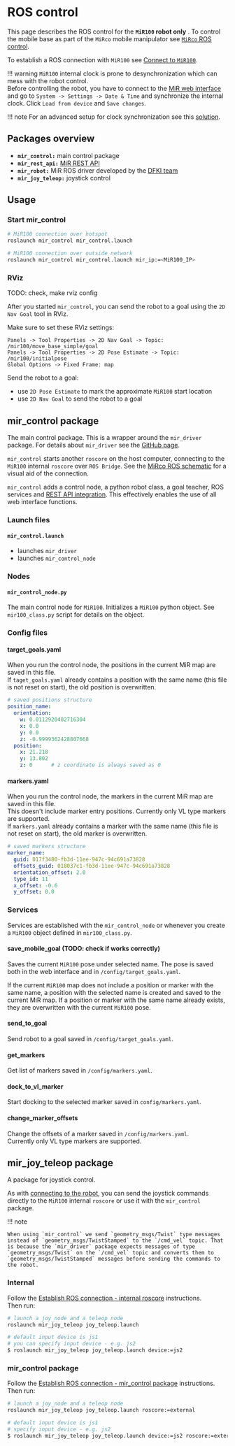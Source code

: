 # ROS control
This page describes the ROS control for the **`MiR100` robot only** . To control the mobile base as part of the `MiRco` mobile manipulator see [`MiRco` ROS control](../MiRco/mirco_ros_control.md).  

To establish a ROS connection with `MiR100` see [Connect to `MiR100`](./mir_connection.md).

!!! warning
    `MiR100` internal clock is prone to desynchronization which can mess with the robot control.  
    Before controlling the robot, you have to connect to the [MiR web interface](./mir_connection.md/#establish-mir-web-interface-connection) and go to `System -> Settings -> Date & Time` and synchronize the internal clock. Click `Load from device` and `Save changes`.

!!! note
    For an advanced setup for clock synchronization see this [solution](https://github.com/DFKI-NI/mir_robot?tab=readme-ov-file#advanced).

## Packages overview
- **`mir_control:`** main control package
- **`mir_rest_api:`** [MiR REST API](./mir_rest_api.md)
- **`mir_robot:`** MiR ROS driver developed by the [DFKI team](https://github.com/DFKI-NI/mir_robot)
- **`mir_joy_teleop:`** joystick control

## Usage
### Start mir_control
```bash
# MiR100 connection over hotspot
roslaunch mir_control mir_control.launch

# MiR100 connection over outside network
roslaunch mir_control mir_control.launch mir_ip:=<MiR100_IP>
```  

### RViz
TODO: check, make rviz config

After you started `mir_control`, you can send the robot to a goal using the `2D Nav Goal` tool in RViz.  

Make sure to set these RViz settings:

```
Panels -> Tool Properties -> 2D Nav Goal -> Topic: /mir100/move_base_simple/goal
Panels -> Tool Properties -> 2D Pose Estimate -> Topic: /mir100/initialpose
Global Options -> Fixed Frame: map
```

Send the robot to a goal:

- use `2D Pose Estimate` to mark the approximate `MiR100` start location
- use `2D Nav Goal` to send the robot to a goal

## mir_control package
The main control package. This is a wrapper around the `mir_driver` package. For details about `mir_driver` see the [GitHub page](https://github.com/DFKI-NI/mir_robot).

`mir_control` starts another `roscore` on the host computer, connecting to the `MiR100` internal `roscore` over `ROS Bridge`. See the [MiRco ROS schematic](../MiRco/mirco_interface.md/#mirco-ros-interface) for a visual aid of the connection.  

`mir_control` adds a control node, a python robot class, a goal teacher, ROS services and [REST API integration](./mir_rest_api.md). This effectively enables the use of all web interface functions.

### Launch files 
#### `mir_control.launch`
- launches `mir_driver` 
- launches `mir_control_node`


### Nodes 
#### `mir_control_node.py` 
The main control node for `MiR100`. Initializes a `MiR100` python object. See `mir100_class.py` script for details on the object.

### Config files
#### target_goals.yaml
When you run the control node, the positions in the current MiR map are saved in this file.  
If `taget_goals.yaml` already contains a position with the same name (this file is not reset on start), the old position is overwritten.

```yaml
# saved positions structure
position_name:
  orientation:
    w: 0.0112920402716304
    x: 0.0
    y: 0.0
    z: -0.9999362428807668
  position:
    x: 21.218
    y: 13.802
    z: 0      # z coordinate is always saved as 0
```


#### markers.yaml
When you run the control node, the markers in the current MiR map are saved in this file.  
This doesn't include marker entry positions. Currently only VL type markers are supported.  
If `markers.yaml` already contains a marker with the same name (this file is not reset on start), the old marker is overwritten.

```yaml
# saved markers structure
marker_name:
  guid: 017f3480-fb3d-11ee-947c-94c691a73828
  offsets_guid: 018037c1-fb3d-11ee-947c-94c691a73828
  orientation_offset: 2.0
  type_id: 11
  x_offset: -0.6
  y_offset: 0.0
```

### Services
Services are established with the `mir_control_node` or whenever you create a `MiR100` object defined in `mir100_class.py`.

#### save_mobile_goal (TODO: check if works correctly)
Saves the current `MiR100` pose under selected name. The pose is saved both in the web interface and in `/config/target_goals.yaml`.  

If the current `MiR100` map does not include a position or marker with the same name, a position with the selected name is created and saved to the current MiR map. If a position or marker with the same name already exists, they are overwritten with the current `MiR100` pose.

#### send_to_goal
Send robot to a goal saved in `/config/target_goals.yaml`.  

#### get_markers
Get list of markers saved in `/config/markers.yaml`.

#### dock_to_vl_marker
Start docking to the selected marker saved in `config/markers.yaml`.

#### change_marker_offsets
Change the offsets of a marker saved in `/config/markers.yaml`.  
Currently only VL type markers are supported.  

## mir_joy_teleop package
A package for joystick control.

As with [connecting to the robot](./mir_connection.md/#establish-ros-connection), you can send the joystick commands directly to the `MiR100` internal `roscore` or use it with the `mir_control` package.

!!! note
    
    When using `mir_control` we send `geometry_msgs/Twist` type messages instead of `geometry_msgs/TwistStamped` to the `/cmd_vel` topic. That is because the `mir_driver` package expects messages of type `geometry_msgs/Twist` on the `/cmd_vel` topic and converts them to `geometry_msgs/TwistStamped` messages before sending the commands to the robot.

### Internal 
Follow the [Establish ROS connection - internal roscore](./mir_connection.md/#internal-roscore) instructions.  
Then run:

```bash
# launch a joy_node and a teleop node
roslaunch mir_joy_teleop joy_teleop.launch

# default input device is js1
# you can specify input device - e.g. js2
$ roslaunch mir_joy_teleop joy_teleop.launch device:=js2
```

### mir_control package
Follow the [Establish ROS connection - mir_control package](./mir_connection.md/#mir_control-package) instructions.  
Then run:
```bash
# launch a joy_node and a teleop node
roslaunch mir_joy_teleop joy_teleop.launch roscore:=external

# default input device is js1
# specify input device - e.g. js2
$ roslaunch mir_joy_teleop joy_teleop.launch device:=js2 roscore:=external
```
